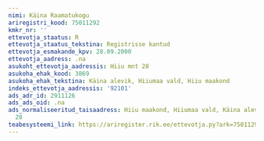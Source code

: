 ```yaml
---
nimi: Käina Raamatukogu
ariregistri_kood: 75011292
kmkr_nr: ''
ettevotja_staatus: R
ettevotja_staatus_tekstina: Registrisse kantud
ettevotja_esmakande_kpv: 28.09.2000
ettevotja_aadress: .na
asukoht_ettevotja_aadressis: Hiiu mnt 28
asukoha_ehak_kood: 3869
asukoha_ehak_tekstina: Käina alevik, Hiiumaa vald, Hiiu maakond
indeks_ettevotja_aadressis: '92101'
ads_adr_id: 2911126
ads_ads_oid: .na
ads_normaliseeritud_taisaadress: Hiiu maakond, Hiiumaa vald, Käina alevik, Hiiu mnt
  28
teabesysteemi_link: https://ariregister.rik.ee/ettevotja.py?ark=75011292&ref=rekvisiidid
---
```

